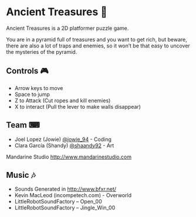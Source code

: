 # Ancient Treasures 👾
Ancient Treasures is a 2D platformer puzzle game. 

You are in a pyramid full of treasures and you want to get rich, but beware, there are also a lot of traps and enemies, so it won’t be that easy to uncover the mysteries of the pyramid. 

## Controls 🎮
- Arrow keys to move 
- Space to jump 
- Z to Attack (Cut ropes and kill enemies) 
- X to interact (Pull the lever to make walls disappear)

## Team ⌨
- Joel Lopez (Jowie) [@jowie_94](https://twitter.com/jowie_94) - Coding 
- Clara García (Shandy) [@shaandy92](https://twitter.com/shaandy92) - Art 

Mandarine Studio 
http://www.mandarinestudio.com

## Music 🎶
- Sounds Generated in http://www.bfxr.net/ 
- Kevin MacLeod (incompetech.com) - Overworld 
- LittleRobotSoundFactory – Open_00 
- LittleRobotSoundFactory – Jingle_Win_00 
